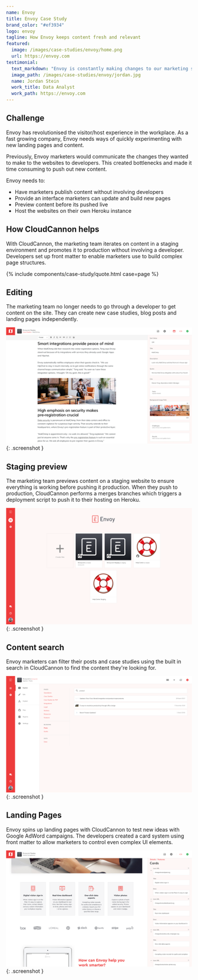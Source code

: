 ```yaml
---
name: Envoy
title: Envoy Case Study
brand_color: "#ef3934"
logo: envoy
tagline: How Envoy keeps content fresh and relevant
featured:
  image: /images/case-studies/envoy/home.png
  url: https://envoy.com
testimonial:
  text_markdown: "Envoy is constantly making changes to our marketing site to drive incremental improvement in SEO and paid advertising. With CloudCannon, our marketing team creates highly customised landing pages and blog posts without involving developers."
  image_path: /images/case-studies/envoy/jordan.jpg
  name: Jordan Stein
  work_title: Data Analyst
  work_path: https://envoy.com
---
```


## Challenge

Envoy has revolutionised the visitor/host experience in the workplace. As a fast growing company, Envoy needs ways of quickly experimenting with new landing pages and content.

Previously, Envoy marketers would communicate the changes they wanted to make to the websites to developers. This created bottlenecks and made it time consuming to push out new content.

Envoy needs to:

* Have marketers publish content without involving developers
* Provide an interface marketers can update and build new pages
* Preview content before its pushed live
* Host the websites on their own Heroku instance

## How CloudCannon helps

With CloudCannon, the marketing team iterates on content in a staging environment and promotes it to production without involving a developer. Developers set up front matter to enable marketers use to build complex page structures.

{% include components/case-study/quote.html case=page %}

## Editing

The marketing team no longer needs to go through a developer to get content on the site. They can create new case studies, blog posts and landing  pages independently.

![Envoy Case](/images/case-studies/envoy/case.png){: .screenshot }

## Staging preview

The marketing team previews content on a staging website to ensure everything is working before pushing it production. When they push to production, CloudCannon performs a merges branches which triggers a deployment script to push it to their hosting on Heroku.

![Envoy Staging](/images/case-studies/envoy/staging.png){: .screenshot }

## Content search

Envoy marketers can filter their posts and case studies using the built in search in CloudCannon to find the content they're looking for.

![Envoy Search](/images/case-studies/envoy/search.png){: .screenshot }

## Landing Pages

Envoy spins up landing pages with CloudCannon to test new ideas with Google AdWord campaigns. The developers created a card system using front matter to allow marketers to control even complex UI elements.

![Envoy cards](/images/case-studies/envoy/cards.png){: .screenshot }